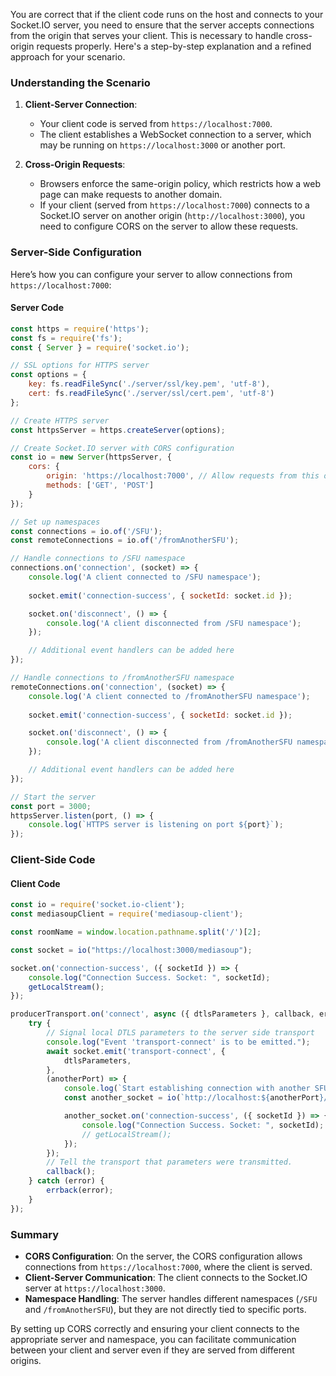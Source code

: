 You are correct that if the client code runs on the host and connects to your Socket.IO server, you need to ensure that the server accepts connections from the origin that serves your client. This is necessary to handle cross-origin requests properly. Here's a step-by-step explanation and a refined approach for your scenario.

### Understanding the Scenario

1. **Client-Server Connection**:
    - Your client code is served from `https://localhost:7000`.
    - The client establishes a WebSocket connection to a server, which may be running on `https://localhost:3000` or another port.

2. **Cross-Origin Requests**:
    - Browsers enforce the same-origin policy, which restricts how a web page can make requests to another domain.
    - If your client (served from `https://localhost:7000`) connects to a Socket.IO server on another origin (`http://localhost:3000`), you need to configure CORS on the server to allow these requests.

### Server-Side Configuration

Here’s how you can configure your server to allow connections from `https://localhost:7000`:

#### Server Code

```javascript
const https = require('https');
const fs = require('fs');
const { Server } = require('socket.io');

// SSL options for HTTPS server
const options = {
    key: fs.readFileSync('./server/ssl/key.pem', 'utf-8'),
    cert: fs.readFileSync('./server/ssl/cert.pem', 'utf-8')
};

// Create HTTPS server
const httpsServer = https.createServer(options);

// Create Socket.IO server with CORS configuration
const io = new Server(httpsServer, {
    cors: {
        origin: 'https://localhost:7000', // Allow requests from this origin
        methods: ['GET', 'POST']
    }
});

// Set up namespaces
const connections = io.of('/SFU');
const remoteConnections = io.of('/fromAnotherSFU');

// Handle connections to /SFU namespace
connections.on('connection', (socket) => {
    console.log('A client connected to /SFU namespace');
    
    socket.emit('connection-success', { socketId: socket.id });

    socket.on('disconnect', () => {
        console.log('A client disconnected from /SFU namespace');
    });

    // Additional event handlers can be added here
});

// Handle connections to /fromAnotherSFU namespace
remoteConnections.on('connection', (socket) => {
    console.log('A client connected to /fromAnotherSFU namespace');
    
    socket.emit('connection-success', { socketId: socket.id });

    socket.on('disconnect', () => {
        console.log('A client disconnected from /fromAnotherSFU namespace');
    });

    // Additional event handlers can be added here
});

// Start the server
const port = 3000;
httpsServer.listen(port, () => {
    console.log(`HTTPS server is listening on port ${port}`);
});
```

### Client-Side Code

#### Client Code

```javascript
const io = require('socket.io-client');
const mediasoupClient = require('mediasoup-client');

const roomName = window.location.pathname.split('/')[2];

const socket = io("https://localhost:3000/mediasoup");

socket.on('connection-success', ({ socketId }) => {
    console.log("Connection Success. Socket: ", socketId);
    getLocalStream();
});

producerTransport.on('connect', async ({ dtlsParameters }, callback, errback) => {
    try {
        // Signal local DTLS parameters to the server side transport
        console.log("Event 'transport-connect' is to be emitted.");
        await socket.emit('transport-connect', {
            dtlsParameters,
        },
        (anotherPort) => {
            console.log(`Start establishing connection with another SFU. (port ${anotherPort})`);
            const another_socket = io(`http://localhost:${anotherPort}/fromAnotherSFU`);

            another_socket.on('connection-success', ({ socketId }) => {
                console.log("Connection Success. Socket: ", socketId);
                // getLocalStream();
            });
        });
        // Tell the transport that parameters were transmitted.
        callback();
    } catch (error) {
        errback(error);
    }
});
```

### Summary

- **CORS Configuration**: On the server, the CORS configuration allows connections from `https://localhost:7000`, where the client is served.
- **Client-Server Communication**: The client connects to the Socket.IO server at `https://localhost:3000`.
- **Namespace Handling**: The server handles different namespaces (`/SFU` and `/fromAnotherSFU`), but they are not directly tied to specific ports.

By setting up CORS correctly and ensuring your client connects to the appropriate server and namespace, you can facilitate communication between your client and server even if they are served from different origins.